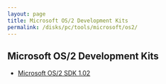 ```yaml
---
layout: page
title: Microsoft OS/2 Development Kits
permalink: /disks/pc/tools/microsoft/os2/
---
```


Microsoft OS/2 Development Kits
---

* [Microsoft OS/2 SDK 1.02](/disks/pc/tools/microsoft/os2/sdk/1.02/)

